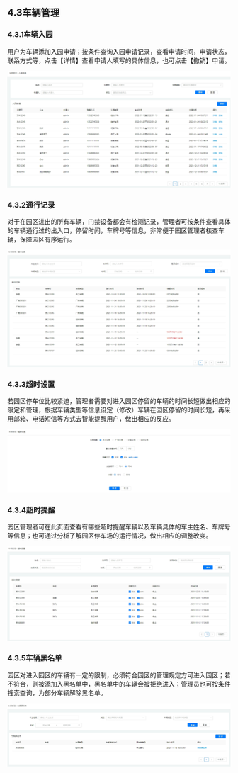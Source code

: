 ## 4.3车辆管理

### 4.3.1车辆入园

用户为车辆添加入园申请；按条件查询入园申请记录，查看申请时间，申请状态，联系方式等，点击【详情】查看申请人填写的具体信息，也可点击【撤销】申请。

![](../../../../image/IoT/IoT-Park/Operation-Guide/Car-List.png)

### 4.3.2通行记录

对于在园区进出的所有车辆，门禁设备都会有检测记录，管理者可按条件查看具体的车辆通行过的出入口，停留时间，车牌号等信息，非常便于园区管理者核查车辆，保障园区有序运行。

![](../../../../image/IoT/IoT-Park/Operation-Guide/Car-Record.png)

### 4.3.3超时设置

若园区停车位比较紧迫，管理者需要对进入园区停留的车辆的时间长短做出相应的限定和管理，根据车辆类型等信息设定（修改）车辆在园区停留的时间长短，再采用邮箱、电话短信等方式去智能提醒用户，做出相应的反应。

![](../../../../image/IoT/IoT-Park/Operation-Guide/OverTime-Set.png)

### 4.3.4超时提醒

园区管理者可在此页面查看有哪些超时提醒车辆以及车辆具体的车主姓名、车牌号等信息；也可通过分析了解园区停车场的运行情况，做出相应的调整改变。

![](../../../../image/IoT/IoT-Park/Operation-Guide/OverTime-Alarm.png)

### 4.3.5车辆黑名单

园区对进入园区的车辆有一定的限制，必须符合园区的管理规定方可进入园区；若不符合，则被添加入黑名单中，黑名单中的车辆会被拒绝进入；管理员也可按条件搜索查询，为部分车辆解除黑名单。

![](../../../../image/IoT/IoT-Park/Operation-Guide/Car-Blacklist.png)